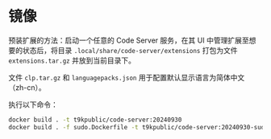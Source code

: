 # 镜像

预装扩展的方法：启动一个任意的 Code Server 服务，在其 UI 中管理扩展至想要的状态后，将目录 `.local/share/code-server/extensions` 打包为文件 `extensions.tar.gz` 并放到当前目录下。

文件 `clp.tar.gz` 和 `languagepacks.json` 用于配置默认显示语言为简体中文（zh-cn）。

执行以下命令：

```bash
docker build . -t t9kpublic/code-server:20240930
docker build . -f sudo.Dockerfile -t t9kpublic/code-server:20240930-sudo
```
